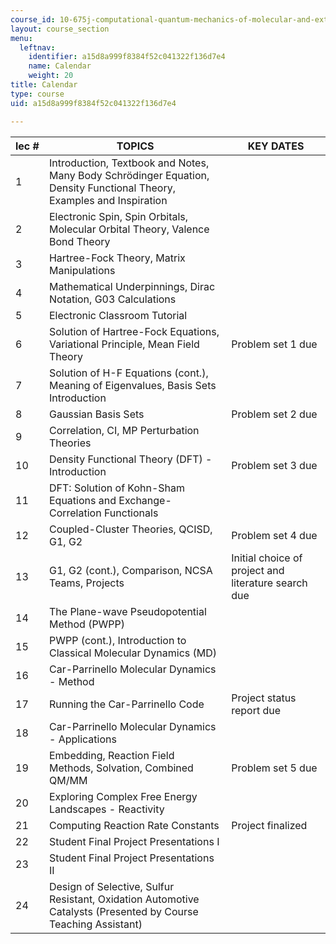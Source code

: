 ```yaml
---
course_id: 10-675j-computational-quantum-mechanics-of-molecular-and-extended-systems-fall-2004
layout: course_section
menu:
  leftnav:
    identifier: a15d8a999f8384f52c041322f136d7e4
    name: Calendar
    weight: 20
title: Calendar
type: course
uid: a15d8a999f8384f52c041322f136d7e4

---
```


| lec # | TOPICS | KEY DATES |
| --- | --- | --- |
| 1 | Introduction, Textbook and Notes, Many Body Schrödinger Equation, Density Functional Theory, Examples and Inspiration |  |
| 2 | Electronic Spin, Spin Orbitals, Molecular Orbital Theory, Valence Bond Theory |  |
| 3 | Hartree-Fock Theory, Matrix Manipulations |  |
| 4 | Mathematical Underpinnings, Dirac Notation, G03 Calculations |  |
| 5 | Electronic Classroom Tutorial |  |
| 6 | Solution of Hartree-Fock Equations, Variational Principle, Mean Field Theory | Problem set 1 due |
| 7 | Solution of H-F Equations (cont.), Meaning of Eigenvalues, Basis Sets Introduction |  |
| 8 | Gaussian Basis Sets | Problem set 2 due |
| 9 | Correlation, CI, MP Perturbation Theories |  |
| 10 | Density Functional Theory (DFT) - Introduction | Problem set 3 due |
| 11 | DFT: Solution of Kohn-Sham Equations and Exchange-Correlation Functionals |  |
| 12 | Coupled-Cluster Theories, QCISD, G1, G2 | Problem set 4 due |
| 13 | G1, G2 (cont.), Comparison, NCSA Teams, Projects | Initial choice of project and literature search due |
| 14 | The Plane-wave Pseudopotential Method (PWPP) |  |
| 15 | PWPP (cont.), Introduction to Classical Molecular Dynamics (MD) |  |
| 16 | Car-Parrinello Molecular Dynamics - Method |  |
| 17 | Running the Car-Parrinello Code | Project status report due |
| 18 | Car-Parrinello Molecular Dynamics - Applications |  |
| 19 | Embedding, Reaction Field Methods, Solvation, Combined QM/MM | Problem set 5 due |
| 20 | Exploring Complex Free Energy Landscapes - Reactivity |  |
| 21 | Computing Reaction Rate Constants | Project finalized |
| 22 | Student Final Project Presentations I |  |
| 23 | Student Final Project Presentations II |  |
| 24 | Design of Selective, Sulfur Resistant, Oxidation Automotive Catalysts (Presented by Course Teaching Assistant) |